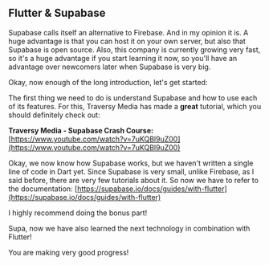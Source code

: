 ## Flutter & Supabase

Supabase calls itself an alternative to Firebase. And in my opinion it is. A huge advantage is that you can host it on your own server, but also that Supabase is open source. Also, this company is currently growing very fast, so it's a huge advantage if you start learning it now, so you'll have an advantage over newcomers later when Supabase is very big.

Okay, now enough of the long introduction, let's get started:

The first thing we need to do is understand Supabase and how to use each of its features. For this, Traversy Media has made a **great** tutorial, which you should definitely check out:

**Traversy Media - Supabase Crash Course:** [https://www.youtube.com/watch?v=7uKQBl9uZ00](https://www.youtube.com/watch?v=7uKQBl9uZ00)

Okay, we now know how Supabase works, but we haven't written a single line of code in Dart yet. Since Supabase is very small, unlike Firebase, as I said before, there are very few tutorials about it. So now we have to refer to the documentation:
[https://supabase.io/docs/guides/with-flutter](https://supabase.io/docs/guides/with-flutter)

I highly recommend doing the bonus part!

Supa, now we have also learned the next technology in combination with Flutter!

You are making very good progress!
